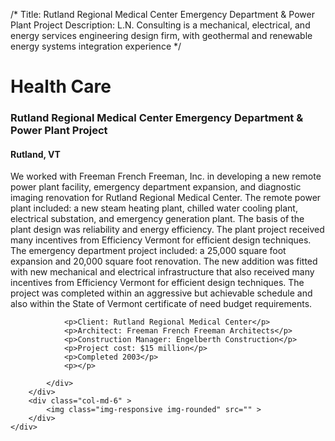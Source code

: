 /*
Title: Rutland Regional Medical Center Emergency Department & Power Plant Project
Description: L.N. Consulting is a mechanical, electrical, and energy services engineering design firm, with geothermal and renewable energy systems integration experience
*/

# Health Care

<div>
	<div class="row">
		<div class="col-md-6" >
			<div class="well" >
				<h3>Rutland Regional Medical Center Emergency Department & Power Plant Project</h3>
				<h4>Rutland, VT</h4>
				<p>
   
   We worked with Freeman French Freeman, Inc. in developing a new remote power plant facility, emergency department expansion, and diagnostic imaging renovation for Rutland Regional Medical Center. The remote power plant included: a new steam heating plant, chilled water cooling plant, electrical substation, and emergency generation plant.  The basis of the plant design was reliability and energy efficiency.  The plant project received many incentives from Efficiency Vermont for efficient design techniques.  The emergency department project included: a 25,000 square foot expansion and 20,000 square foot renovation.  The new addition was fitted with new mechanical and electrical infrastructure that also received many incentives from Efficiency Vermont for efficient design techniques.  The project was completed within an aggressive but achievable schedule and also within the State of Vermont certificate of need budget requirements.
</p>
				
				<p>Client: Rutland Regional Medical Center</p>
				<p>Architect: Freeman French Freeman Architects</p>
				<p>Construction Manager: Engelberth Construction</p>
				<p>Project cost: $15 million</p>
				<p>Completed 2003</p>
				<p></p>
				
			</div>
		</div>
		<div class="col-md-6" >
			<img class="img-responsive img-rounded" src="" >
		</div>
	</div>
</div>
